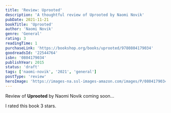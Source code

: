 ```yaml
---
title: 'Review: Uprooted'
description: 'A thoughtful review of Uprooted by Naomi Novik'
pubDate: 2021-11-21
bookTitle: 'Uprooted'
author: 'Naomi Novik'
genre: 'General'
rating: 3
readingTime: 1
purchaseLink: 'https://bookshop.org/books/uprooted/9780804179034'
goodreadsId: '22544764'
isbn: '0804179034'
publishYear: 2015
status: 'draft'
tags: ['naomi-novik', '2021', 'general']
postType: 'review'
heroImage: 'https://images-na.ssl-images-amazon.com/images/P/0804179034.01.L.jpg'
---
```


Review of **Uprooted** by Naomi Novik coming soon...

I rated this book 3 stars.